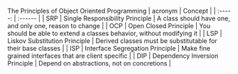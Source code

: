 The Principles of Object Oriented Programming
| acronym | Concept |
| :-----: | :------ |
| SRP | Single Responsibility Principle | A class should have one, and only one, reason to change |
| OCP | Open Closed Principle | You should be able to extend a classes behavior, without modifying it |
| LSP | Liskov Substitution Principle | Derived classes must be substitutable for their base classes |
| ISP | Interface Segregation Principle | Make fine grained interfaces that are client specific |
| DIP | Dependency Inversion Principle | Depend on abstractions, not on concretions |